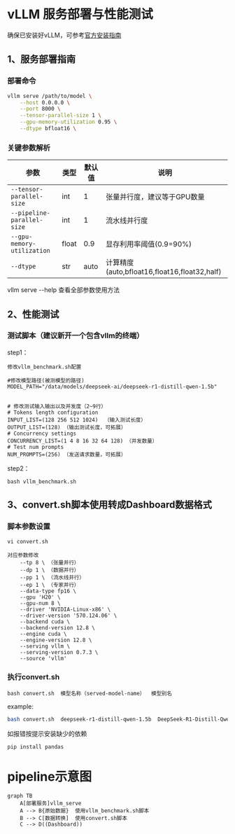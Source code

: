 # vLLM 服务部署与性能测试
确保已安装好vLLM，可参考[官方安装指南](https://vllm.readthedocs.io/en/latest/getting_started/installation.html)

## 1、服务部署指南

### 部署命令
```bash
vllm serve /path/to/model \
    --host 0.0.0.0 \
    --port 8000 \
    --tensor-parallel-size 1 \
    --gpu-memory-utilization 0.95 \
    --dtype bfloat16 \
```

### 关键参数解析
| 参数 | 类型 | 默认值 | 说明 |
|------|------|-------|-----|
| `--tensor-parallel-size` | int | 1 | 张量并行度，建议等于GPU数量 |
| `--pipeline-parallel-size` | int | 1 | 流水线并行度|
| `--gpu-memory-utilization` | float | 0.9 | 显存利用率阈值(0.9=90%) |
| `--dtype` | str | auto | 计算精度(auto,bfloat16,float16,float32,half) |


vllm serve --help 查看全部参数使用方法

## 2、性能测试

### 测试脚本（建议新开一个包含vllm的终端）
step1：

```
修改vllm_benchmark.sh配置

#修改模型路径(被测模型的路径)
MODEL_PATH="/data/models/deepseek-ai/deepseek-r1-distill-qwen-1.5b"


# 修改测试输入输出以及并发度（2~9行）
# Tokens length configuration
INPUT_LIST=(128 256 512 1024)  （输入测试长度）
OUTPUT_LIST=(128) （输出测试长度，可拓展）
# Concurrency settings
CONCURRENCY_LIST=(1 4 8 16 32 64 128) （并发数量）
# Test num prompts
NUM_PROMPTS=(256) （发送请求数量，可拓展）
```
step2：
```bash:
bash vllm_benchmark.sh 
```

## 3、convert.sh脚本使用转成Dashboard数据格式

### 脚本参数设置
```
vi convert.sh

对应参数修改
    --tp 8 \ （张量并行）
    --dp 1 \ （数据并行）
    --pp 1 \ （流水线并行）
    --ep 1 \ （专家并行）
    --data-type fp16 \
    --gpu 'H20' \
    --gpu-num 8 \
    --driver 'NVIDIA-Linux-x86' \
    --driver-version '570.124.06' \
    --backend cuda \
    --backend-version 12.8 \
    --engine cuda \
    --engine-version 12.8 \
    --serving vllm \
    --serving-version 0.7.3 \
    --source 'vllm'
```
### 执行convert.sh
```
bash convert.sh  模型名称（served-model-name）  模型别名
```
example:
```bash
bash convert.sh  deepseek-r1-distill-qwen-1.5b  DeepSeek-R1-Distill-Qwen-1.5B
```
如报错按提示安装缺少的依赖
```
pip install pandas
```
# pipeline示意图
```
graph TB
    A[部署服务]vllm_serve
    A --> B{原始数据}  使用vllm_benchmark.sh脚本
    B --> C[数据转换]  使用convert.sh脚本
    C --> D((Dashboard))
```




